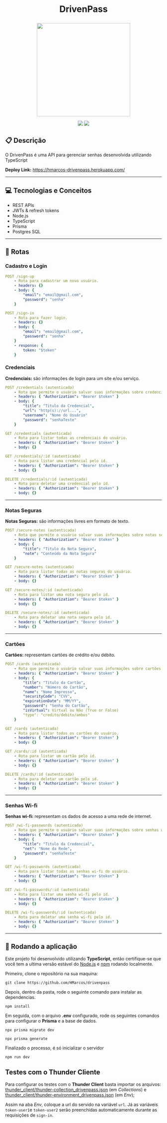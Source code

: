 # <p align = "center"> DrivenPass </p>

<p align="center">
   <img style="width:300px;height:300px" src="https://notion-emojis.s3-us-west-2.amazonaws.com/prod/svg-twitter/1f512.svg"/>
</p>

<p align = "center">
   <img src="https://img.shields.io/badge/author-HMarcos-4dae71?style=flat-square" />
   <img src="https://img.shields.io/github/languages/count/HMarcos/drivenpass?color=4dae71&style=flat-square" />
</p>


##  :clipboard: Descrição

O DrivenPass é uma API para gerenciar senhas desenvolvida utilizando TypeScript

**Deploy Link:** https://hmarcos-drivenpass.herokuapp.com/

***

## :computer:	 Tecnologias e Conceitos

- REST APIs
- JWTs & refresh tokens
- Node.js
- TypeScript
- Prisma
- Postgres SQL

***

## :rocket: Rotas


### Cadastro e Login

```yml
POST /sign-up
    - Rota para cadastrar um novo usuário.
    - headers: {}
    - body: {
        "email": "email@gmail.com",
        "password": "senha"
    }
```
    
```yml 
POST /sign-in
    - Rota para fazer login.
    - headers: {}
    - body: {
        "email": "email@gmail.com",
        "password": "senha"
    }
    - response: {
        token: "$token"
    }
```

### Credenciais

**Credenciais:** são informações de login para um site e/ou serviço.

```yml
POST /credentials (autenticada)
    - Rota que permite o usuário salvar suas informações sobre credenciais.
    - headers: { "Authorization": "Bearer $token" }
    - body: {
        "title": "Titulo da Credencial",
        "url": "http(s)://url...",
        "username": "Nome do Usuário"
        "password": "senhaTeste"
    }
```
    
```yml 
GET /credentials (autenticada)
    - Rota para listar todas as credenciais do usuário.
    - headers: { "Authorization": "Bearer $token" }
    - body: {}
```

```yml
GET /credentials/:id (autenticada)
    - Rota para listar uma credencial pelo id.
    - headers: { "Authorization": "Bearer $token" }
    - body: {}
``` 

```yml
DELETE /credentials/:id (autenticada)
    - Rota para deletar uma credencial pelo id.
    - headers: { "Authorization": "Bearer $token" }
    - body: {}
```
***

### Notas Seguras

**Notas Seguras:** são informações livres em formato de texto.

```yml
POST /secure-notes (autenticada)
    - Rota que permite o usuário salvar suas informações sobre notas seguras.
    - headers: { "Authorization": "Bearer $token" }
    - body: {
        "title": "Titulo da Nota Segura",
        "note": "Conteúdo da Nota Segura"
    }
```
    
```yml 
GET /secure-notes (autenticada)
    - Rota para listar todas as notas seguras do usuário.
    - headers: { "Authorization": "Bearer $token" }
    - body: {}
```

```yml
GET /secure-notes/:id (autenticada)
    - Rota para listar uma nota segura pelo id.
    - headers: { "Authorization": "Bearer $token" }
    - body: {}
``` 

```yml
DELETE /secure-notes/:id (autenticada)
    - Rota para deletar uma nota segura pelo id.
    - headers: { "Authorization": "Bearer $token" }
    - body: {}
```
***

### Cartões

**Cartões:** representam cartões de crédito e/ou débito.

```yml
POST /cards (autenticada)
    - Rota que permite o usuário salvar suas informações sobre cartões.
    - headers: { "Authorization": "Bearer $token" }
    - body: {
        "title": "Titulo da Cartão",
        "number": "Número do Cartão",
        "name": "Nome Impresso",
        "securityCode": "CVV",
        "expirationDate": "MM/YY",
        "password": "Senha do Cartão",
        "isVirtual": Virtual ou Não (True or False)
        "type": "credito/debito/ambos"
    }
```
    
```yml 
GET /cards (autenticada)
    - Rota para listar todos os cartões do usuário.
    - headers: { "Authorization": "Bearer $token" }
    - body: {}
```

```yml
GET /cards/:id (autenticada)
    - Rota para listar um cartão pelo id.
    - headers: { "Authorization": "Bearer $token" }
    - body: {}
``` 

```yml
DELETE /cards/:id (autenticada)
    - Rota para deletar um cartão pelo id.
    - headers: { "Authorization": "Bearer $token" }
    - body: {}
```
***

### Senhas Wi-fi

**Senhas wi-fi:** representam os dados de acesso a uma rede de internet.

```yml
POST /wi-fi-passwords (autenticada)
    - Rota que permite o usuário salvar suas informações sobre senhas wi-fi.
    - headers: { "Authorization": "Bearer $token" }
    - body: {
        "title": "Titulo da Credencial",
        "net": "Nome da Rede",
        "password": "senhaTeste"
    }
```
    
```yml 
GET /wi-fi-passwords (autenticada)
    - Rota para listar todas as senhas wi-fi do usuário.
    - headers: { "Authorization": "Bearer $token" }
    - body: {}
```

```yml
GET /wi-fi-passwords/:id (autenticada)
    - Rota para listar uma senha wi-fi pelo id.
    - headers: { "Authorization": "Bearer $token" }
    - body: {}
``` 

```yml
DELETE /wi-fi-passwords/:id (autenticada)
    - Rota para deletar uma senha wi-fi pelo id.
    - headers: { "Authorization": "Bearer $token" }
    - body: {}
```
***

## 🏁 Rodando a aplicação

Este projeto foi desenvolvido utilizando **TypeScript**, então certifique-se que você tem a ultima versão estável do [Node.js](https://nodejs.org/en/download/) e [npm](https://www.npmjs.com/) rodando localmente.

Primeiro, clone o repositório na sua maquina:

```
git clone https://github.com/HMarcos/drivenpass
```

Depois, dentro da pasta, rode o seguinte comando para instalar as dependencias.

```
npm install
```

Em seguida, com o arquivo **.env** configurado, rode os seguintes comandos para configurar o **Prisma** e a base de dados.

```
npx prisma migrate dev

npx prisma generate
```

Finalizado o processo, é só inicializar o servidor
```
npm run dev
```

## Testes com o Thunder Cliente

Para configurar os testes com o **Thunder Client** basta importar os arquivos: [thunder_client/thunder-collection_drivenpass.json](thunder_client/thunder-collection_drivenpass.json) (em *Collections*) e [thunder_client/thunder-environment_drivenpass.json](thunder_client/thunder-environment_drivenpass.json) (em *Env*);

Assim na aba *Env*, coloque a url do servido na variável `url`. Já as variáveis `token-user1`e `token-user2` serão preenchidas automaticamente durante as requisições de `sign-in`.

